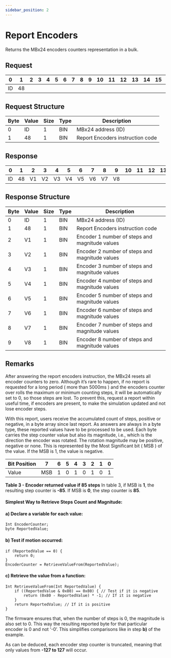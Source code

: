 ```yaml
---
sidebar_position: 2
---
```


# Report Encoders

Returns the MBx24 encoders counters representation in a bulk.

## Request

| 0  | 1  | 2  | 3  | 4  | 5  | 6  | 7  | 8  | 9  | 10 | 11 | 12 | 13 | 14 | 15 | 16 | 17 | 18 | 19 | 20 | 21 | 22 | 23 | 24 | 25 | 26 | 27 | 28 | 29 | 30 | 31 |
|----|----|----|----|----|----|----|----|----|----|----|----|----|----|----|----|----|----|----|----|----|----|----|----|----|----|----|----|----|----|----|----|
| ID | 48 |    |  |    |    |    |    |    |    |    |    |    |    |    |    |    |    |    |    |    |    |    |    |    |    |    |    |    |    |    |  |

## Request Structure

| Byte | Value | Size | Type | Description                    |
|------|-------|------|------|--------------------------------|
| 0    | ID    | 1    | BIN  | MBx24 address (ID)            |
| 1    | 48     | 1    | BIN  | Report Encoders instruction code |

## Response

| 0  | 1  | 2  | 3  | 4  | 5  | 6  | 7  | 8  | 9  | 10 | 11 | 12 | 13 | 14 | 15 | 16 | 17 | 18 | 19 | 20 | 21 | 22 | 23 | 24 | 25 | 26 | 27 | 28 | 29 | 30 | 31 |
|----|----|----|----|----|----|----|----|----|----|----|----|----|----|----|----|----|----|----|----|----|----|----|----|----|----|----|----|----|----|----|----|
| ID | 48 |  V1 | V2 |  V3  |  V4  | V5   | V6   |  V7  |    V8|    |    |    |    |    |    |    |    |    |    |    |    |    |    |    |    |    |    |    |    |    |  |

## Response Structure

| Byte | Value | Size | Type | Description                                        |
|------|-------|------|------|----------------------------------------------------|
| 0    | ID    | 1    | BIN  | MBx24 address (ID)                                |
| 1    | 48    | 1    | BIN  | Report Encoders instruction code                 |
| 2    | V1    | 1    | BIN  | Encoder 1 number of steps and magnitude values   |
| 3    | V2    | 1    | BIN  | Encoder 2 number of steps and magnitude values   |
| 4    | V3    | 1    | BIN  | Encoder 3 number of steps and magnitude values   |
| 5    | V4    | 1    | BIN  | Encoder 4 number of steps and magnitude values   |
| 6    | V5    | 1    | BIN  | Encoder 5 number of steps and magnitude values   |
| 7    | V6    | 1    | BIN  | Encoder 6 number of steps and magnitude values   |
| 8    | V7    | 1    | BIN  | Encoder 7 number of steps and magnitude values   |
| 9    | V8    | 1    | BIN  | Encoder 8 number of steps and magnitude values   |

## Remarks

After answering the report encoders instruction, the MBx24 resets all encoder counters to zero.
Although it’s rare to happen, if no report is requested for a long period ( more than 5000ms ) and the
encoders counter over rolls the maximum or minimum counting steps, it will be automatically set
to 0, so those steps are lost. To prevent this, request a report within useful time, if encoders are
present, to make the simulation updated and not lose encoder steps.

With this report, users receive the accumulated count of steps, positive or negative, in a byte array
since last report. As answers are always in a byte type, these reported values have to be processed
to be used. Each byte carries the step counter value but also its magnitude, i.e., which is the
direction the encoder was rotated. The rotation magnitude may be positive, negative or none. This is
represented by the Most Significant bit ( MSB ) of the value. If the MSB is 1, the value is negative.

| Bit Position | 7  | 6  | 5  | 4  | 3  | 2  | 1  | 0  |
|--------------|----|----|----|----|----|----|----|----|
| Value        | MSB| 1  | 0  | 1  | 0  | 1  | 0  | 1  |

**Table 3 - Encoder returned value if 85 steps**
In table 3, if MSB is **1**, the resulting step counter is **-85**. If MSB is **0**, the step counter is **85**.

#### Simplest Way to Retrieve Steps Count and Magnitude:

#### a) Declare a variable for each value:
```
Int EncoderCounter;
byte ReportedValue;
```

#### b) Test if motion occurred:
```
if (ReportedValue == 0) {
    return 0;
}
EncoderCounter = RetrieveValueFrom(ReportedValue);
```

#### c) Retrieve the value from a function:
```
Int RetrieveValueFrom(Int ReportedValue) {
    if ((ReportedValue & 0x80) == 0x80) { // Test if it is negative
        return (0x80 - ReportedValue) * -1; // If it is negative
    }
    return ReportedValue; // If it is positive
}
```

The firmware ensures that, when the number of steps is 0, the magnitude is also set to 0. This way the resulting reported byte for that particular encoder is 0 and not ‘-0’. This simplifies comparisons like in step **b)** of the example.

As can be deduced, each encoder step counter is truncated, meaning that only values from **-127 to 127** will occur.
